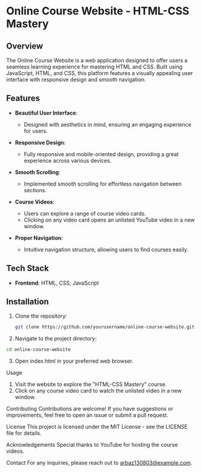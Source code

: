 # Online Course Website - HTML-CSS Mastery

## Overview
The Online Course Website is a web application designed to offer users a seamless learning experience for mastering HTML and CSS. Built using JavaScript, HTML, and CSS, this platform features a visually appealing user interface with responsive design and smooth navigation.

## Features
- **Beautiful User Interface**: 
  - Designed with aesthetics in mind, ensuring an engaging experience for users.

- **Responsive Design**: 
  - Fully responsive and mobile-oriented design, providing a great experience across various devices.

- **Smooth Scrolling**: 
  - Implemented smooth scrolling for effortless navigation between sections.

- **Course Videos**: 
  - Users can explore a range of course video cards.
  - Clicking on any video card opens an unlisted YouTube video in a new window.

- **Proper Navigation**: 
  - Intuitive navigation structure, allowing users to find courses easily.

## Tech Stack
- **Frontend**: HTML, CSS, JavaScript

## Installation
1. Clone the repository:
   ```bash
   git clone https://github.com/yourusername/online-course-website.git
2. Navigate to the project directory:
  ```bash
  cd online-course-website
  ```
3. Open index.html in your preferred web browser.

Usage
1. Visit the website to explore the "HTML-CSS Mastery" course.
2. Click on any course video card to watch the unlisted video in a new window.

Contributing
Contributions are welcome! If you have suggestions or improvements, feel free to open an issue or submit a pull request.

License
This project is licensed under the MIT License - see the LICENSE file for details.

Acknowledgements
Special thanks to YouTube for hosting the course videos.

Contact
For any inquiries, please reach out to arbaz130803@example.com.
